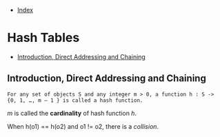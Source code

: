 * [Index](https://github.com/KiraDiShira/Cracking/blob/master/README.md#cracking)

# Hash Tables

* [Introduction, Direct Addressing and Chaining](#Introduction,-Direct-Addressing-and-Chaining)

## Introduction, Direct Addressing and Chaining

`For any set of objects S and any integer m > 0, a function h : S -> {0, 1, …, m – 1 } is called a hash function.`

*m* is called the **cardinality** of hash function *h*.

When h(o1) == h(o2) and o1 != o2, there is a *collision*.

